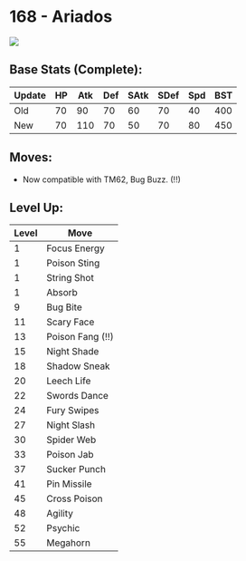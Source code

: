# 168 - Ariados
![][168]

## Base Stats (Complete):

Update | HP | Atk | Def | SAtk | SDef | Spd | BST
---    | ---| --- | --- | ---  | ---  | --- | ---
Old    | 70 |  90 |  70 |  60  |  70  |  40  |  400
New    | 70 |  110 |  70 |  50  |  70  |  80  |  450

## Moves:

 - Now compatible with TM62, Bug Buzz. (!!)

## Level Up:

Level | Move
---   | ---
  1   | Focus Energy
  1   | Poison Sting
  1   | String Shot
  1   | Absorb
  9   | Bug Bite
 11   | Scary Face
 13   | Poison Fang (!!)
 15   | Night Shade
 18   | Shadow Sneak
 20   | Leech Life
 22   | Swords Dance
 24   | Fury Swipes
 27   | Night Slash
 30   | Spider Web
 33   | Poison Jab
 37   | Sucker Punch
 41   | Pin Missile
 45   | Cross Poison
 48   | Agility
 52   | Psychic
 55   | Megahorn



[168]: /img/pokemon/168.png
